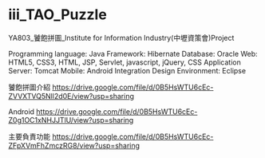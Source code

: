 # iii_TAO_Puzzle
YA803_饕飽拼圖_Institute for Information Industry(中壢資策會)Project

Programming language: Java
Framework: Hibernate
Database: Oracle
Web: HTML5, CSS3, HTML, JSP, Servlet, javascript, jQuery, CSS
Application Server: Tomcat
Mobile: Android
Integration Design Environment: Eclipse

饕飽拼圖介紹
https://drive.google.com/file/d/0B5HsWTU6cEc-ZVVXTVQ5Nll2d0E/view?usp=sharing

Android
https://drive.google.com/file/d/0B5HsWTU6cEc-Z0g1OC1xNHJJTlU/view?usp=sharing

主要負責功能
https://drive.google.com/file/d/0B5HsWTU6cEc-ZFpXVmFhZmczRG8/view?usp=sharing
